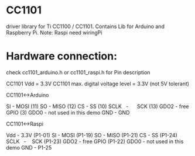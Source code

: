 CC1101
======

driver library for Ti CC1100 / CC1101. 
Contains Lib for Arduino and Raspberry Pi. 
Note: Raspi need wiringPi 


Hardware connection:
====================
check cc1101_arduino.h or cc1101_raspi.h for Pin description

CC1101 Vdd = 3.3V
CC1101 max. digital voltage level = 3.3V (not 5V tolerant)

CC1101<->Arduino

SI     -      MOSI (11)
SO     -      MISO (12)
CS     -      SS   (10)
SCLK   -      SCK  (13)
GDO2   -      free GPIO (3) 
GDO0   -      not used in this demo
GND    -      GND


CC1101<->Raspi

Vdd    -    3.3V (P1-01)
SI     -    MOSI (P1-19)
SO     -    MISO (P1-21)
CS     -    SS   (P1-24)
SCLK   -    SCK  (P1-23)
GDO2   -    free GPIO (P1-22) 
GDO0   -    not used in this demo
GND    -    P1-25

